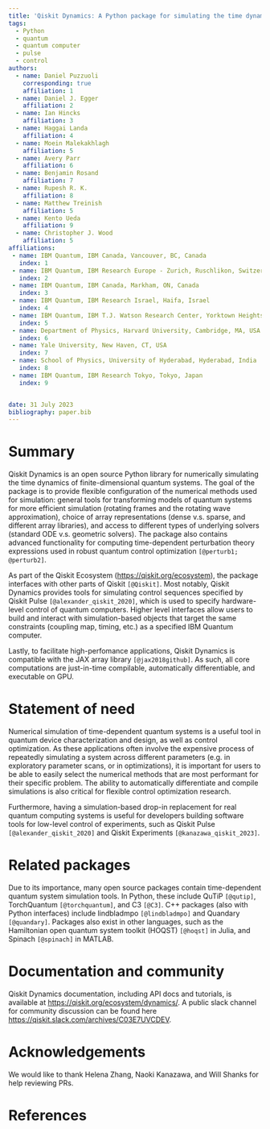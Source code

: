 ```yaml
---
title: 'Qiskit Dynamics: A Python package for simulating the time dynamics of quantum systems'
tags:
  - Python
  - quantum
  - quantum computer
  - pulse
  - control
authors:
  - name: Daniel Puzzuoli
    corresponding: true
    affiliation: 1
  - name: Daniel J. Egger
    affiliation: 2
  - name: Ian Hincks
    affiliation: 3
  - name: Haggai Landa
    affiliation: 4
  - name: Moein Malekakhlagh
    affiliation: 5
  - name: Avery Parr
    affiliation: 6
  - name: Benjamin Rosand
    affiliation: 7
  - name: Rupesh R. K.
    affiliation: 8
  - name: Matthew Treinish
    affiliation: 5
  - name: Kento Ueda
    affiliation: 9
  - name: Christopher J. Wood
    affiliation: 5
affiliations:
 - name: IBM Quantum, IBM Canada, Vancouver, BC, Canada
   index: 1
 - name: IBM Quantum, IBM Research Europe - Zurich, Ruschlikon, Switzerland
   index: 2
 - name: IBM Quantum, IBM Canada, Markham, ON, Canada
   index: 3
 - name: IBM Quantum, IBM Research Israel, Haifa, Israel
   index: 4
 - name: IBM Quantum, IBM T.J. Watson Research Center, Yorktown Heights, NY, USA
   index: 5
 - name: Department of Physics, Harvard University, Cambridge, MA, USA
   index: 6
 - name: Yale University, New Haven, CT, USA
   index: 7
 - name: School of Physics, University of Hyderabad, Hyderabad, India
   index: 8
 - name: IBM Quantum, IBM Research Tokyo, Tokyo, Japan
   index: 9


date: 31 July 2023
bibliography: paper.bib
---
```


# Summary

Qiskit Dynamics is an open source Python library for numerically simulating the time dynamics of finite-dimensional quantum systems. The goal of the package is to provide flexible configuration of the numerical methods used for simulation: general tools for transforming models of quantum systems for more efficient simulation (rotating frames and the rotating wave approximation), choice of array representations (dense v.s. sparse, and different array libraries), and access to different types of underlying solvers (standard ODE v.s. geometric solvers). The package also contains advanced functionality for computing time-dependent perturbation theory expressions used in robust quantum control optimization `[@perturb1; @perturb2]`. 

As part of the Qiskit Ecosystem (https://qiskit.org/ecosystem), the package interfaces with other parts of Qiskit `[@Qiskit]`. Most notably, Qiskit Dynamics provides tools for simulating control sequences specified by Qiskit Pulse `[@alexander_qiskit_2020]`, which is used to specify hardware-level control of quantum computers. Higher level interfaces allow users to build and interact with simulation-based objects that target the same constraints (coupling map, timing, etc.) as a specified IBM Quantum computer.

Lastly, to facilitate high-perfomance applications, Qiskit Dynamics is compatible with the JAX array library `[@jax2018github]`. As such, all core computations are just-in-time compilable, automatically differentiable, and executable on GPU.

# Statement of need

Numerical simulation of time-dependent quantum systems is a useful tool in quantum device characterization and design, as well as control optimization. As these applications often involve the expensive process of repeatedly simulating a system across different parameters (e.g. in exploratory parameter scans, or in optimizations), it is important for users to be able to easily select the numerical methods that are most performant for their specific problem. The ability to automatically differentiate and compile simulations is also critical for flexible control optimization research. 

Furthermore, having a simulation-based drop-in replacement for real quantum computing systems is useful for developers building software tools for low-level control of experiments, such as Qiskit Pulse `[@alexander_qiskit_2020]` and Qiskit Experiments `[@kanazawa_qiskit_2023]`.

# Related packages

Due to its importance, many open source packages contain time-dependent quantum system simulation tools. In Python, these include QuTiP `[@qutip]`, TorchQuantum `[@torchquantum]`, and C3 `[@C3]`. C++ packages (also with Python interfaces) include lindbladmpo `[@lindbladmpo]` and Quandary `[@quandary]`. Packages also exist in other languages, such as the Hamiltonian open quantum system toolkit (HOQST) `[@hoqst]` in Julia, and Spinach `[@spinach]` in MATLAB.

# Documentation and community

Qiskit Dynamics documentation, including API docs and tutorials, is available at https://qiskit.org/ecosystem/dynamics/. A public slack channel for community discussion can be found here https://qiskit.slack.com/archives/C03E7UVCDEV.

# Acknowledgements

We would like to thank Helena Zhang, Naoki Kanazawa, and Will Shanks for help reviewing PRs.

# References